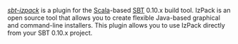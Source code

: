 *[sbt-izpack][]* is a plugin for the [Scala][]-based [SBT][] 0.10.x build
tool. IzPack is an open source tool that allows you to create flexible
Java-based graphical and command-line installers. This plugin allows you to
use IzPack directly from your SBT 0.10.x project.

[sbt-izpack]: http://software.clapper.org/sbt-izpack/
[Izpack]: http://izpack.org/
[Scala]: http://www.scala-lang.org/
[SBT]: https://github.com/harrah/xsbt/
